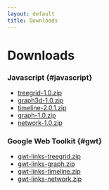 ```yaml
---
layout: default
title: Downloads
---
```


# Downloads

### Javascript {#javascript}


<ul>
<li><a href='js/files/treegrid-1.0.zip'>treegrid-1.0.zip</a></li>

<li><a href='js/files/graph3d-1.0.zip'>graph3d-1.0.zip</a></li>

<li><a href='js/files/timeline-2.0.1.zip'>timeline-2.0.1.zip</a></li>

<li><a href='js/files/graph-1.0.zip'>graph-1.0.zip</a></li>

<li><a href='js/files/network-1.0.zip'>network-1.0.zip</a></li>
</ul>


### Google Web Toolkit {#gwt}

<ul>
<li><a href='gwt/files/gwt-links-treegrid.zip'>gwt-links-treegrid.zip</a></li>

<li><a href='gwt/files/gwt-links-graph.zip'>gwt-links-graph.zip</a></li>

<li><a href='gwt/files/gwt-links-timeline.zip'>gwt-links-timeline.zip</a></li>

<li><a href='gwt/files/gwt-links-network.zip'>gwt-links-network.zip</a></li>
</ul>

